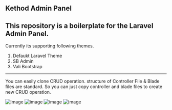 ## Kethod Admin Panel
This repository is a boilerplate for the Laravel Admin Panel.
---
Currently its supporting following themes.
1. Defaukt Laravel Theme
2. SB Admin
3. Vali Bootstrap

---
You can easily clone CRUD operation.
structure of Controller File & Blade files are standard. So you can just copy controller and blade files to create new CRUD operation.

![image](https://user-images.githubusercontent.com/13075784/111896842-509eef80-8a42-11eb-9495-d41e982a56bb.png)
![image](https://user-images.githubusercontent.com/13075784/111896846-5694d080-8a42-11eb-93bb-e795ed530314.png)
![image](https://user-images.githubusercontent.com/13075784/111896848-5c8ab180-8a42-11eb-827c-671a407edca6.png)
![image](https://user-images.githubusercontent.com/13075784/111896853-614f6580-8a42-11eb-8e5b-aa880c4cc117.png)

